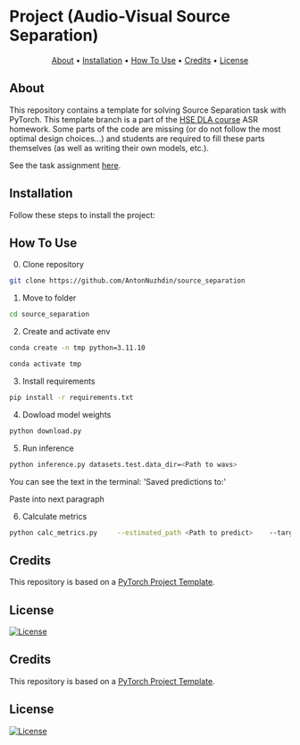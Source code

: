 # Project (Audio-Visual Source Separation)

<p align="center">
  <a href="#about">About</a> •
  <a href="#installation">Installation</a> •
  <a href="#how-to-use">How To Use</a> •
  <a href="#credits">Credits</a> •
  <a href="#license">License</a>
</p>

## About

This repository contains a template for solving Source Separation task with PyTorch. This template branch is a part of the [HSE DLA course](https://github.com/markovka17/dla) ASR homework. Some parts of the code are missing (or do not follow the most optimal design choices...) and students are required to fill these parts themselves (as well as writing their own models, etc.).

See the task assignment [here](https://github.com/markovka17/dla/tree/2024/project_avss).

## Installation

Follow these steps to install the project:

## How To Use

0. Clone repository

```bash
git clone https://github.com/AntonNuzhdin/source_separation
```
1. Move to folder

```bash
cd source_separation
```

2. Create and activate env

```bash
conda create -n tmp python=3.11.10

conda activate tmp
```

3. Install requirements

```bash
pip install -r requirements.txt
```

4. Dowload model weights

```bash
python download.py 
```

5. Run inference

```bash
python inference.py datasets.test.data_dir=<Path to wavs>
```

You can see the text in the terminal: 'Saved predictions to:' <Path to predict> 

Paste into next paragraph

6. Calculate metrics

```bash
python calc_metrics.py     --estimated_path <Path to predict>    --target_path <Path to wavs>    --target_sr 16000
```

## Credits

This repository is based on a [PyTorch Project Template](https://github.com/Blinorot/pytorch_project_template).

## License

[![License](https://img.shields.io/badge/license-MIT-blue.svg)](/LICENSE)


## Credits

This repository is based on a [PyTorch Project Template](https://github.com/Blinorot/pytorch_project_template).

## License

[![License](https://img.shields.io/badge/license-MIT-blue.svg)](/LICENSE)
